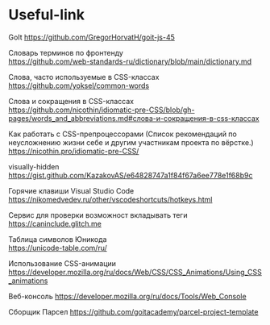 # Useful-link
GoIt
https://github.com/GregorHorvatH/goit-js-45

Словарь терминов по фронтенду   
https://github.com/web-standards-ru/dictionary/blob/main/dictionary.md

Слова, часто используемые в CSS-классах       
https://github.com/yoksel/common-words

Слова и сокращения в CSS-классах  
https://github.com/nicothin/idiomatic-pre-CSS/blob/gh-pages/words_and_abbreviations.md#слова-и-сокращения-в-css-классах

Как работать с CSS-препроцессорами (Список рекомендаций по неусложнению жизни себе и другим участникам проекта по вёрстке.)
https://nicothin.pro/idiomatic-pre-CSS/

visually-hidden               
https://gist.github.com/KazakovAS/e64828747a1f84f67a6ee778e1f68b9c


Горячие клавиши Visual Studio Code  
https://nikomedvedev.ru/other/vscodeshortcuts/hotkeys.html

Сервис для проверки возможност вкладывать теги  
https://caninclude.glitch.me


Таблица символов Юникода  
https://unicode-table.com/ru/

Использование CSS-анимации
https://developer.mozilla.org/ru/docs/Web/CSS/CSS_Animations/Using_CSS_animations

Веб-консоль
https://developer.mozilla.org/ru/docs/Tools/Web_Console

Сборщик Парсел
https://github.com/goitacademy/parcel-project-template
